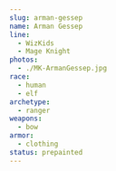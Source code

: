 ```yaml
---
slug: arman-gessep
name: Arman Gessep
line:
  - WizKids
  - Mage Knight
photos:
  - ./MK-ArmanGessep.jpg
race:
  - human
  - elf
archetype:
  - ranger
weapons:
  - bow
armor:
  - clothing
status: prepainted
---
```

